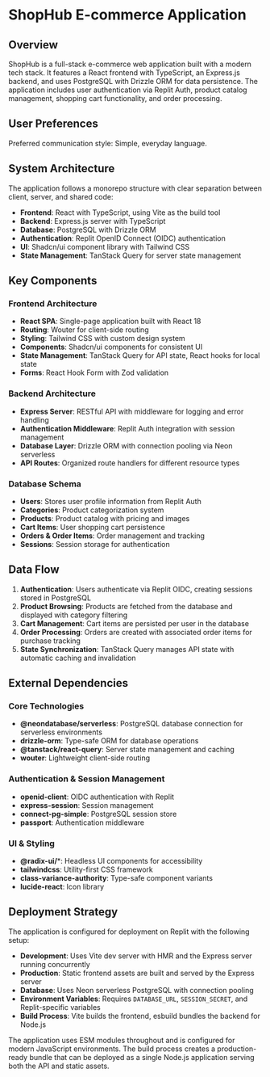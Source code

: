 # ShopHub E-commerce Application

## Overview

ShopHub is a full-stack e-commerce web application built with a modern tech stack. It features a React frontend with TypeScript, an Express.js backend, and uses PostgreSQL with Drizzle ORM for data persistence. The application includes user authentication via Replit Auth, product catalog management, shopping cart functionality, and order processing.

## User Preferences

Preferred communication style: Simple, everyday language.

## System Architecture

The application follows a monorepo structure with clear separation between client, server, and shared code:

- **Frontend**: React with TypeScript, using Vite as the build tool
- **Backend**: Express.js server with TypeScript
- **Database**: PostgreSQL with Drizzle ORM
- **Authentication**: Replit OpenID Connect (OIDC) authentication
- **UI**: Shadcn/ui component library with Tailwind CSS
- **State Management**: TanStack Query for server state management

## Key Components

### Frontend Architecture
- **React SPA**: Single-page application built with React 18
- **Routing**: Wouter for client-side routing
- **Styling**: Tailwind CSS with custom design system
- **Components**: Shadcn/ui components for consistent UI
- **State Management**: TanStack Query for API state, React hooks for local state
- **Forms**: React Hook Form with Zod validation

### Backend Architecture
- **Express Server**: RESTful API with middleware for logging and error handling
- **Authentication Middleware**: Replit Auth integration with session management
- **Database Layer**: Drizzle ORM with connection pooling via Neon serverless
- **API Routes**: Organized route handlers for different resource types

### Database Schema
- **Users**: Stores user profile information from Replit Auth
- **Categories**: Product categorization system
- **Products**: Product catalog with pricing and images
- **Cart Items**: User shopping cart persistence
- **Orders & Order Items**: Order management and tracking
- **Sessions**: Session storage for authentication

## Data Flow

1. **Authentication**: Users authenticate via Replit OIDC, creating sessions stored in PostgreSQL
2. **Product Browsing**: Products are fetched from the database and displayed with category filtering
3. **Cart Management**: Cart items are persisted per user in the database
4. **Order Processing**: Orders are created with associated order items for purchase tracking
5. **State Synchronization**: TanStack Query manages API state with automatic caching and invalidation

## External Dependencies

### Core Technologies
- **@neondatabase/serverless**: PostgreSQL database connection for serverless environments
- **drizzle-orm**: Type-safe ORM for database operations
- **@tanstack/react-query**: Server state management and caching
- **wouter**: Lightweight client-side routing

### Authentication & Session Management
- **openid-client**: OIDC authentication with Replit
- **express-session**: Session management
- **connect-pg-simple**: PostgreSQL session store
- **passport**: Authentication middleware

### UI & Styling
- **@radix-ui/***: Headless UI components for accessibility
- **tailwindcss**: Utility-first CSS framework
- **class-variance-authority**: Type-safe component variants
- **lucide-react**: Icon library

## Deployment Strategy

The application is configured for deployment on Replit with the following setup:

- **Development**: Uses Vite dev server with HMR and the Express server running concurrently
- **Production**: Static frontend assets are built and served by the Express server
- **Database**: Uses Neon serverless PostgreSQL with connection pooling
- **Environment Variables**: Requires `DATABASE_URL`, `SESSION_SECRET`, and Replit-specific variables
- **Build Process**: Vite builds the frontend, esbuild bundles the backend for Node.js

The application uses ESM modules throughout and is configured for modern JavaScript environments. The build process creates a production-ready bundle that can be deployed as a single Node.js application serving both the API and static assets.